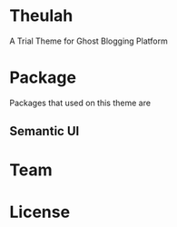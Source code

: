 # Theulah
A Trial Theme for Ghost Blogging Platform
# Package
Packages that used on this theme are 

## Semantic UI

# Team

# License
